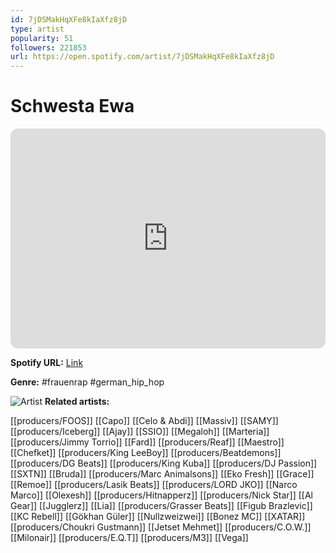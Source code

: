```yaml
---
id: 7jDSMakHqXFe8kIaXfz8jD
type: artist
popularity: 51
followers: 221853
url: https://open.spotify.com/artist/7jDSMakHqXFe8kIaXfz8jD
---
```

# Schwesta Ewa

<iframe style="border-radius:12px" src="https://open.spotify.com/embed/artist/7jDSMakHqXFe8kIaXfz8jD" width="100%" height="352" frameBorder="0" allowfullscreen="" allow="autoplay; clipboard-write; encrypted-media; fullscreen; picture-in-picture" loading="lazy"></iframe>

**Spotify URL:** [Link](https://open.spotify.com/artist/7jDSMakHqXFe8kIaXfz8jD)

**Genre:**  #frauenrap #german_hip_hop

![Artist](https://i.scdn.co/image/ab6761610000e5eb09d819754d1bf7d2a6ba7b6c)
**Related artists:**

[[producers/FOOS]]
[[Capo]]
[[Celo & Abdi]]
[[Massiv]]
[[SAMY]]
[[producers/Iceberg]]
[[Ajay]]
[[SSIO]]
[[Megaloh]]
[[Marteria]]
[[producers/Jimmy Torrio]]
[[Fard]]
[[producers/Reaf]]
[[Maestro]]
[[Chefket]]
[[producers/King LeeBoy]]
[[producers/Beatdemons]]
[[producers/DG Beats]]
[[producers/King Kuba]]
[[producers/DJ Passion]]
[[SXTN]]
[[Bruda]]
[[producers/Marc Animalsons]]
[[Eko Fresh]]
[[Grace]]
[[Remoe]]
[[producers/Lasik Beats]]
[[producers/LORD JKO]]
[[Narco Marco]]
[[Olexesh]]
[[producers/Hitnapperz]]
[[producers/Nick Star]]
[[Al Gear]]
[[Jugglerz]]
[[Lia]]
[[producers/Grasser Beats]]
[[Figub Brazlevic]]
[[KC Rebell]]
[[Gökhan Güler]]
[[Nullzweizwei]]
[[Bonez MC]]
[[XATAR]]
[[producers/Choukri Gustmann]]
[[Jetset Mehmet]]
[[producers/C.O.W.]]
[[Milonair]]
[[producers/E.Q.T]]
[[producers/M3]]
[[Vega]]
